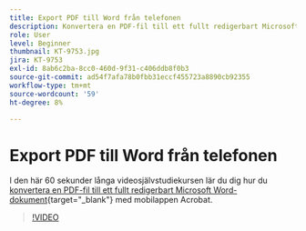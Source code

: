 ```yaml
---
title: Export PDF till Word från telefonen
description: Konvertera en PDF-fil till ett fullt redigerbart Microsoft Word-dokument med mobilappen Acrobat
role: User
level: Beginner
thumbnail: KT-9753.jpg
jira: KT-9753
exl-id: 8ab6c2ba-8cc0-460d-9f31-c406ddb8f0b3
source-git-commit: ad54f7afa78b0fbb31eccf455723a8890cb92355
workflow-type: tm+mt
source-wordcount: '59'
ht-degree: 8%

---
```


# Export PDF till Word från telefonen

I den här 60 sekunder långa videosjälvstudiekursen lär du dig hur du [konvertera en PDF-fil till ett fullt redigerbart Microsoft Word-dokument](https://www.adobe.com/se/acrobat/online/pdf-to-word.html){target="_blank"} med mobilappen Acrobat.

>[!VIDEO](https://video.tv.adobe.com/v/340214?quality=12&learn=on&hidetitle=true)
